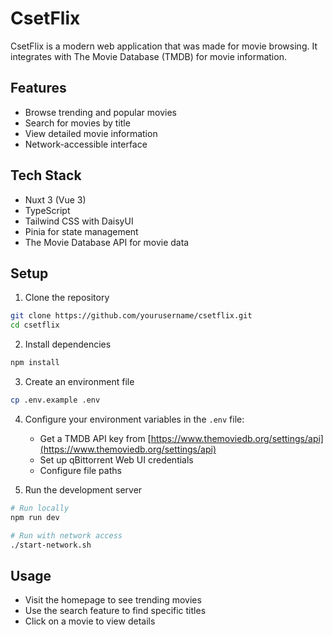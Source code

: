 # CsetFlix

CsetFlix is a modern web application that was made for movie browsing. It integrates with The Movie Database (TMDB) for movie information.

## Features

- Browse trending and popular movies
- Search for movies by title
- View detailed movie information
- Network-accessible interface

## Tech Stack

- Nuxt 3 (Vue 3)
- TypeScript
- Tailwind CSS with DaisyUI
- Pinia for state management
- The Movie Database API for movie data

## Setup

1. Clone the repository
```bash
git clone https://github.com/yourusername/csetflix.git
cd csetflix
```

2. Install dependencies
```bash
npm install
```

3. Create an environment file
```bash
cp .env.example .env
```

4. Configure your environment variables in the `.env` file:
   - Get a TMDB API key from [https://www.themoviedb.org/settings/api](https://www.themoviedb.org/settings/api)
   - Set up qBittorrent Web UI credentials
   - Configure file paths

5. Run the development server
```bash
# Run locally
npm run dev

# Run with network access
./start-network.sh
```

## Usage

- Visit the homepage to see trending movies
- Use the search feature to find specific titles
- Click on a movie to view details

